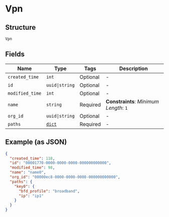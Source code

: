 
# Vpn

## Structure

`Vpn`

## Fields

| Name | Type | Tags | Description |
|  --- | --- | --- | --- |
| `created_time` | `int` | Optional | - |
| `id` | `uuid\|string` | Optional | - |
| `modified_time` | `int` | Optional | - |
| `name` | `string` | Required | **Constraints**: *Minimum Length*: `1` |
| `org_id` | `uuid\|string` | Optional | - |
| `paths` | [`dict`](../../doc/models/paths-1.md) | Required | - |

## Example (as JSON)

```json
{
  "created_time": 118,
  "id": "00001770-0000-0000-0000-000000000000",
  "modified_time": 98,
  "name": "name0",
  "org_id": "00000ec8-0000-0000-0000-000000000000",
  "paths": {
    "key0": {
      "bfd_profile": "broadband",
      "ip": "ip1"
    }
  }
}
```

